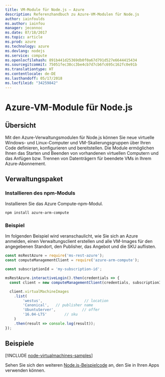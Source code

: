 ```yaml
---
title: VM-Module für Node.js – Azure
description: Referenzhandbuch zu Azure-VM-Modulen für Node.js
author: iainfoulds
ms.author: iainfou
manager: jeconnoc
ms.date: 07/18/2017
ms.topic: article
ms.prod: azure
ms.technology: azure
ms.devlang: nodejs
ms.service: compute
ms.openlocfilehash: 891b441d25369db0f0a67d791d527e6644415434
ms.sourcegitcommit: 75051fec38cc3be4cb7d7cb6fc695c162fc0e91b
ms.translationtype: HT
ms.contentlocale: de-DE
ms.lasthandoff: 05/17/2018
ms.locfileid: "34259842"
---
```

# <a name="azure-virtual-machine-modules-for-nodejs"></a>Azure-VM-Module für Node.js

## <a name="overview"></a>Übersicht

Mit den Azure-Verwaltungsmodulen für Node.js können Sie neue virtuelle Windows- und Linux-Computer und VM-Skalierungsgruppen über Ihren Code definieren, konfigurieren und bereitstellen. Die Module ermöglichen Ihnen das Starten und Beenden von vorhandenen virtuellen Computern und das Anfügen bzw. Trennen von Datenträgern für beendete VMs in Ihrem Azure-Abonnement.

## <a name="management-package"></a>Verwaltungspaket

### <a name="install-the-npm-module"></a>Installieren des npm-Moduls

Installieren Sie das Azure Compute-npm-Modul.

```bash
npm install azure-arm-compute
```   

### <a name="example"></a>Beispiel

Im folgenden Beispiel wird veranschaulicht, wie Sie sich an Azure anmelden, einen Verwaltungsclient erstellen und alle VM-Images für den angegebenen Standort, den Publisher, das Angebot und die SKU auflisten.

```javascript
const msRestAzure = require('ms-rest-azure');
const computeManagementClient = require('azure-arm-compute');

const subscriptionId = 'my-subscription-id';

msRestAzure.interactiveLogin().then(credentials => {
  const client = new computeManagementClient(credentials, subscriptionId);

  client.virtualMachineImages
    .list(
        'westus',                   // location
        'Canonical',   // publisher name
        'UbuntuServer',            // offer
        '16.04-LTS'        // sku
    )
    .then(result => console.log(result));
});
```

## <a name="samples"></a>Beispiele

[!INCLUDE [node-virtualmachines-samples](../docs-ref-conceptual/includes/virtualmachines-samples.md)]

Sehen Sie sich den weiteren [Node.js-Beispielcode](https://azure.microsoft.com/resources/samples/?platform=nodejs) an, den Sie in Ihren Apps verwenden können.
